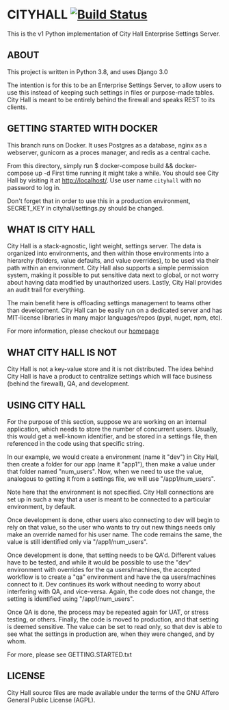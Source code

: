 # CITYHALL [![Build Status](https://api.travis-ci.org/f00f-nyc/cityhall.svg?branch=runon/docker)](https://travis-ci.org/f00f-nyc/cityhall)

This is the v1 Python implementation of City Hall Enterprise Settings Server.

## ABOUT

This project is written in Python 3.8, and uses Django 3.0

The intention is for this to be an Enterprise Settings Server, to allow users
to use this instead of keeping such settings in files or purpose-made tables.
City Hall is meant to be entirely behind the firewall and speaks REST to its
clients.


## GETTING STARTED WITH DOCKER

This branch runs on Docker. It uses Postgres as a database, nginx as a webserver, 
gunicorn as a proces manager, and redis as a central cache.

From this directory, simply run
    $ docker-compose build && docker-compose up -d
First time running it might take a while. You should see City Hall by visiting
it at [http://localhost/](localhost). Use user name `cityhall` with no password
to log in.

Don't forget that in order to use this in a production environment, SECRET_KEY in
cityhall/settings.py should be changed.



## WHAT IS CITY HALL

City Hall is a stack-agnostic, light weight, settings server. The data is 
organized into environments, and then within those environments into a 
hierarchy (folders, value defaults, and  value overrides), to be used via their
path within an environment. City Hall also supports a simple permission system, 
making it possible to put sensitive data next to global, or not worry about 
having data modified by unauthorized users. Lastly, City Hall provides an 
audit trail for everything.

The main benefit here is offloading settings management to teams other than
development.  City Hall can be easily run on a dedicated server and has 
MIT-license libraries in many major languages/repos (pypi, nuget, npm, etc).

For more information, please checkout our [homepage](http://digitalborderlands.com/cityhall/)


## WHAT CITY HALL IS NOT

City Hall is not a key-value store and it is not distributed. The idea behind 
City Hall is have a product to centralize settings which will face business 
(behind the firewall), QA, and development.



## USING CITY HALL

For the purpose of this section, suppose we are working on an internal 
application, which needs to store the number of concurrent users. Usually, 
this would get a well-known identifier, and be stored in a settings file, 
then referenced in the code using that specific string.

In our example, we would create a environment (name it "dev") in City Hall, 
then create a folder for our app (name it "app1"), then make a value under that
folder named "num_users".  Now, when we need to use the value, analogous to
getting it from a settings file, we will use "/app1/num_users".  

Note here that the environment is not specified. City Hall connections are set
up in such a way that a user is meant to be connected to a particular
environment, by default.

Once development is done, other users also connecting to dev will begin to rely
on that value, so the user who wants to try out new things needs only make an 
override named for his user name. The code remains the same, the value is still
identified only via "/app1/num_users".

Once development is done, that setting needs to be QA'd. Different values have
to be tested, and while it would be possible to use the "dev" environment with
overrides for the qa users/machines, the accepted workflow is to create a "qa"
environment and have the qa users/machines connect to it.  Dev continues its
work without needing to worry about interfering with QA, and vice-versa. Again,
the code does not change, the setting is identified using "/app1/num_users".

Once QA is done, the process may be repeated again for UAT, or stress testing,
or others. Finally, the code is moved to production, and that setting is deemed
sensitive.  The value can be set to read only, so that dev is able to see what
the settings in production are, when they were changed, and by whom.

For more, please see GETTING.STARTED.txt



## LICENSE

  City Hall source files are made available under the terms of the GNU Affero General Public License (AGPL).
